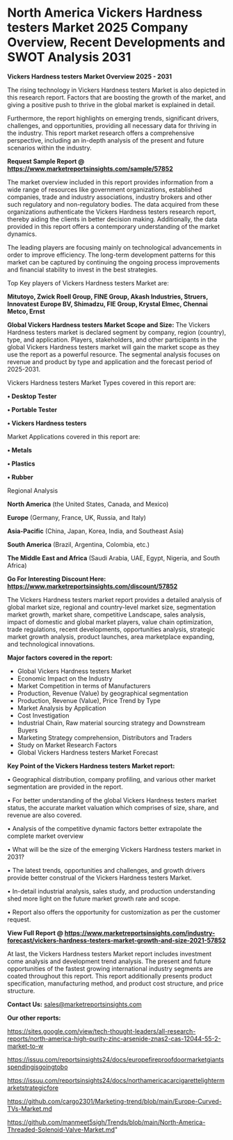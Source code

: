 # North America Vickers Hardness testers Market 2025 Company Overview, Recent Developments and SWOT Analysis 2031

<Strong> Vickers Hardness testers Market Overview 2025 - 2031</strong>

The rising technology in Vickers Hardness testers Market is also depicted in this research report. Factors that are boosting the growth of the market, and giving a positive push to thrive in the global market is explained in detail.

Furthermore, the report highlights on emerging trends, significant drivers, challenges, and opportunities, providing all necessary data for thriving in the industry. This report market research offers a comprehensive perspective, including an in-depth analysis of the present and future scenarios within the industry.

<strong>Request Sample Report @ <a href=https://www.marketreportsinsights.com/sample/57852>https://www.marketreportsinsights.com/sample/57852</a></strong>

The market overview included in this report provides information from a wide range of resources like government organizations, established companies, trade and industry associations, industry brokers and other such regulatory and non-regulatory bodies. The data acquired from these organizations authenticate the Vickers Hardness testers research report, thereby aiding the clients in better decision making. Additionally, the data provided in this report offers a contemporary understanding of the market dynamics.

The leading players are focusing mainly on technological advancements in order to improve efficiency. The long-term development patterns for this market can be captured by continuing the ongoing process improvements and financial stability to invest in the best strategies.

Top Key players of Vickers Hardness testers Market are:

<strong>Mitutoyo, Zwick Roell Group, FINE Group, Akash Industries, Struers, Innovatest Europe BV, Shimadzu, FIE Group, Krystal Elmec, Chennai Metco, Ernst</strong>

<strong><b>Global Vickers Hardness testers Market Scope and Size:</b></strong>
The Vickers Hardness testers market is declared segment by company, region (country), type, and application. Players, stakeholders, and other participants in the global Vickers Hardness testers market will gain the market scope as they use the report as a powerful resource. The segmental analysis focuses on revenue and product by type and application and the forecast period of 2025-2031.

Vickers Hardness testers Market Types covered in this report are:

<strong>• Desktop Tester

• Portable Tester

• Vickers Hardness testers</strong>

Market Applications covered in this report are:

<strong>• Metals

• Plastics

• Rubber</strong> 

Regional Analysis

<strong>North America</strong> (the United States, Canada, and Mexico)

<strong>Europe</strong> (Germany, France, UK, Russia, and Italy)

<strong>Asia-Pacific</strong> (China, Japan, Korea, India, and Southeast Asia)

<strong>South America</strong> (Brazil, Argentina, Colombia, etc.)

<strong>The Middle East and Africa</strong> (Saudi Arabia, UAE, Egypt, Nigeria, and South Africa)

<strong>Go For Interesting Discount Here: <a href=https://www.marketreportsinsights.com/discount/57852>https://www.marketreportsinsights.com/discount/57852</a></strong>

The Vickers Hardness testers market report provides a detailed analysis of global market size, regional and country-level market size, segmentation market growth, market share, competitive Landscape, sales analysis, impact of domestic and global market players, value chain optimization, trade regulations, recent developments, opportunities analysis, strategic market growth analysis, product launches, area marketplace expanding, and technological innovations.

<strong><b>Major factors covered in the report:</b></strong>
<ul>
  <li>Global Vickers Hardness testers Market </li>
  <li>Economic Impact on the Industry</li>
  <li>Market Competition in terms of Manufacturers</li>
  <li>Production, Revenue (Value) by geographical segmentation</li>
  <li>Production, Revenue (Value), Price Trend by Type</li>
  <li>Market Analysis by Application</li>
  <li>Cost Investigation</li>
  <li>Industrial Chain, Raw material sourcing strategy and Downstream Buyers</li>
  <li>Marketing Strategy comprehension, Distributors and Traders</li>
  <li>Study on Market Research Factors</li>
  <li>Global Vickers Hardness testers Market Forecast</li>
</ul>

<strong><b>Key Point of the Vickers Hardness testers Market report:</b></strong>

• Geographical distribution, company profiling, and various other market segmentation are provided in the report.

• For better understanding of the global Vickers Hardness testers market status, the accurate market valuation which comprises of size, share, and revenue are also covered.

• Analysis of the competitive dynamic factors better extrapolate the complete market overview

• What will be the size of the emerging Vickers Hardness testers market in 2031?

• The latest trends, opportunities and challenges, and growth drivers provide better construal of the Vickers Hardness testers Market.

• In-detail industrial analysis, sales study, and production understanding shed more light on the future market growth rate and scope.

• Report also offers the opportunity for customization as per the customer request.

<strong><b>View Full Report @ <a href=https://www.marketreportsinsights.com/industry-forecast/vickers-hardness-testers-market-growth-and-size-2021-57852>https://www.marketreportsinsights.com/industry-forecast/vickers-hardness-testers-market-growth-and-size-2021-57852</a></b></strong>


At last, the Vickers Hardness testers Market report includes investment come analysis and development trend analysis. The present and future opportunities of the fastest growing international industry segments are coated throughout this report. This report additionally presents product specification, manufacturing method, and product cost structure, and price structure.

<strong>Contact Us:</strong>
sales@marketreportsinsights.com

<strong>Our other reports:</strong>

<a href=https://sites.google.com/view/tech-thought-leaders/all-research-reports/north-america-high-purity-zinc-arsenide-znas2-cas-12044-55-2-market-to-w>https://sites.google.com/view/tech-thought-leaders/all-research-reports/north-america-high-purity-zinc-arsenide-znas2-cas-12044-55-2-market-to-w</a>

<a href=https://issuu.com/reportsinsights24/docs/europefireproofdoormarketgiantsspendingisgoingtobo>https://issuu.com/reportsinsights24/docs/europefireproofdoormarketgiantsspendingisgoingtobo</a>

<a href=https://issuu.com/reportsinsights24/docs/northamericacarcigarettelightermarketstrategicfore>https://issuu.com/reportsinsights24/docs/northamericacarcigarettelightermarketstrategicfore</a>

<a href=https://github.com/cargo2301/Marketing-trend/blob/main/Europe-Curved-TVs-Market.md>https://github.com/cargo2301/Marketing-trend/blob/main/Europe-Curved-TVs-Market.md</a>

<a href=https://github.com/manmeet5sigh/Trends/blob/main/North-America-Threaded-Solenoid-Valve-Market.md>https://github.com/manmeet5sigh/Trends/blob/main/North-America-Threaded-Solenoid-Valve-Market.md</a>"
